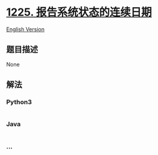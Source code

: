 # [1225. 报告系统状态的连续日期](https://leetcode-cn.com/problems/report-contiguous-dates)

[English Version](/solution/1200-1299/1225.Report%20Contiguous%20Dates/README_EN.md)

## 题目描述

<!-- 这里写题目描述 -->

None

## 解法

<!-- 这里可写通用的实现逻辑 -->

<!-- tabs:start -->

### **Python3**

<!-- 这里可写当前语言的特殊实现逻辑 -->

```python

```

### **Java**

<!-- 这里可写当前语言的特殊实现逻辑 -->

```java

```

### **...**

```

```

<!-- tabs:end -->

